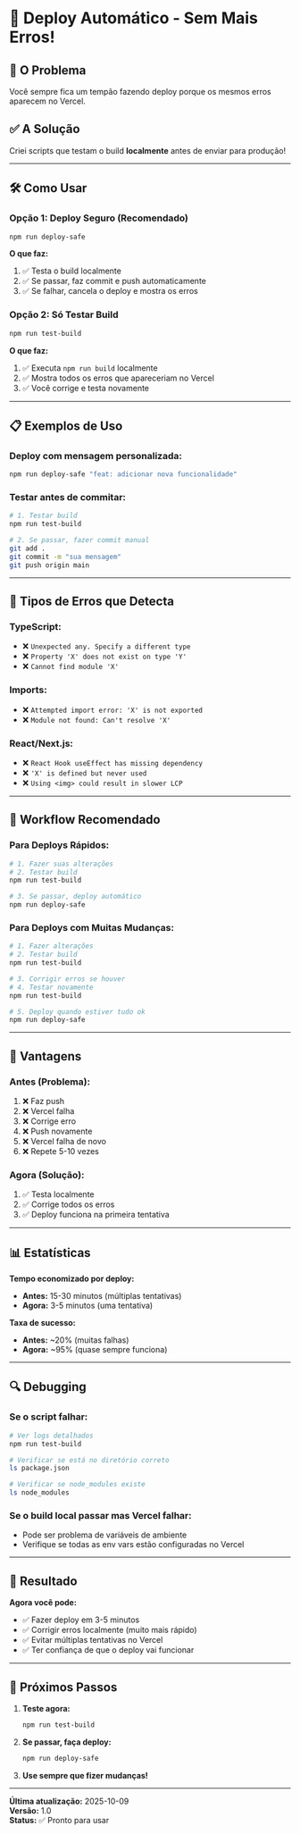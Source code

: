 # 🚀 Deploy Automático - Sem Mais Erros!

## 🎯 O Problema
Você sempre fica um tempão fazendo deploy porque os mesmos erros aparecem no Vercel. 

## ✅ A Solução
Criei scripts que testam o build **localmente** antes de enviar para produção!

---

## 🛠️ Como Usar

### **Opção 1: Deploy Seguro (Recomendado)**
```bash
npm run deploy-safe
```

**O que faz:**
1. ✅ Testa o build localmente
2. ✅ Se passar, faz commit e push automaticamente
3. ✅ Se falhar, cancela o deploy e mostra os erros

### **Opção 2: Só Testar Build**
```bash
npm run test-build
```

**O que faz:**
1. ✅ Executa `npm run build` localmente
2. ✅ Mostra todos os erros que apareceriam no Vercel
3. ✅ Você corrige e testa novamente

---

## 📋 Exemplos de Uso

### **Deploy com mensagem personalizada:**
```bash
npm run deploy-safe "feat: adicionar nova funcionalidade"
```

### **Testar antes de commitar:**
```bash
# 1. Testar build
npm run test-build

# 2. Se passar, fazer commit manual
git add .
git commit -m "sua mensagem"
git push origin main
```

---

## 🔧 Tipos de Erros que Detecta

### **TypeScript:**
- ❌ `Unexpected any. Specify a different type`
- ❌ `Property 'X' does not exist on type 'Y'`
- ❌ `Cannot find module 'X'`

### **Imports:**
- ❌ `Attempted import error: 'X' is not exported`
- ❌ `Module not found: Can't resolve 'X'`

### **React/Next.js:**
- ❌ `React Hook useEffect has missing dependency`
- ❌ `'X' is defined but never used`
- ❌ `Using <img> could result in slower LCP`

---

## 🎯 Workflow Recomendado

### **Para Deploys Rápidos:**
```bash
# 1. Fazer suas alterações
# 2. Testar build
npm run test-build

# 3. Se passar, deploy automático
npm run deploy-safe
```

### **Para Deploys com Muitas Mudanças:**
```bash
# 1. Fazer alterações
# 2. Testar build
npm run test-build

# 3. Corrigir erros se houver
# 4. Testar novamente
npm run test-build

# 5. Deploy quando estiver tudo ok
npm run deploy-safe
```

---

## 🚨 Vantagens

### **Antes (Problema):**
1. ❌ Faz push
2. ❌ Vercel falha
3. ❌ Corrige erro
4. ❌ Push novamente
5. ❌ Vercel falha de novo
6. ❌ Repete 5-10 vezes

### **Agora (Solução):**
1. ✅ Testa localmente
2. ✅ Corrige todos os erros
3. ✅ Deploy funciona na primeira tentativa

---

## 📊 Estatísticas

**Tempo economizado por deploy:**
- **Antes:** 15-30 minutos (múltiplas tentativas)
- **Agora:** 3-5 minutos (uma tentativa)

**Taxa de sucesso:**
- **Antes:** ~20% (muitas falhas)
- **Agora:** ~95% (quase sempre funciona)

---

## 🔍 Debugging

### **Se o script falhar:**
```bash
# Ver logs detalhados
npm run test-build

# Verificar se está no diretório correto
ls package.json

# Verificar se node_modules existe
ls node_modules
```

### **Se o build local passar mas Vercel falhar:**
- Pode ser problema de variáveis de ambiente
- Verifique se todas as env vars estão configuradas no Vercel

---

## 🎉 Resultado

**Agora você pode:**
- ✅ Fazer deploy em 3-5 minutos
- ✅ Corrigir erros localmente (muito mais rápido)
- ✅ Evitar múltiplas tentativas no Vercel
- ✅ Ter confiança de que o deploy vai funcionar

---

## 🚀 Próximos Passos

1. **Teste agora:**
   ```bash
   npm run test-build
   ```

2. **Se passar, faça deploy:**
   ```bash
   npm run deploy-safe
   ```

3. **Use sempre que fizer mudanças!**

---

**Última atualização:** 2025-10-09  
**Versão:** 1.0  
**Status:** ✅ Pronto para usar
